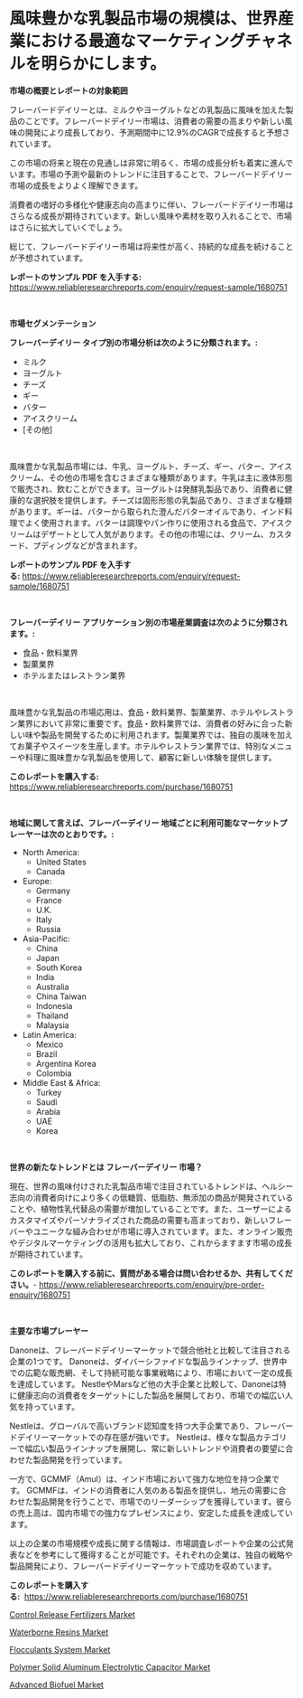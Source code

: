 <p><h1>風味豊かな乳製品市場の規模は、世界産業における最適なマーケティングチャネルを明らかにします。</h1></p><p><strong>市場の概要とレポートの対象範囲</strong></p>
<p><p>フレーバードデイリーとは、ミルクやヨーグルトなどの乳製品に風味を加えた製品のことです。フレーバードデイリー市場は、消費者の需要の高まりや新しい風味の開発により成長しており、予測期間中に12.9%のCAGRで成長すると予想されています。</p><p>この市場の将来と現在の見通しは非常に明るく、市場の成長分析も着実に進んでいます。市場の予測や最新のトレンドに注目することで、フレーバードデイリー市場の成長をよりよく理解できます。</p><p>消費者の嗜好の多様化や健康志向の高まりに伴い、フレーバードデイリー市場はさらなる成長が期待されています。新しい風味や素材を取り入れることで、市場はさらに拡大していくでしょう。</p><p>総じて、フレーバードデイリー市場は将来性が高く、持続的な成長を続けることが予想されています。</p></p>
<p><strong>レポートのサンプル PDF を入手する:</strong> <a href="https://www.reliableresearchreports.com/enquiry/request-sample/1680751">https://www.reliableresearchreports.com/enquiry/request-sample/1680751</a></p>
<p>&nbsp;</p>
<p><strong>市場セグメンテーション</strong></p>
<p><strong>フレーバーデイリー タイプ別の市場分析は次のように分類されます。:</strong></p>
<p><ul><li>ミルク</li><li>ヨーグルト</li><li>チーズ</li><li>ギー</li><li>バター</li><li>アイスクリーム</li><li>[その他]</li></ul></p>
<p>&nbsp;</p>
<p><p>風味豊かな乳製品市場には、牛乳、ヨーグルト、チーズ、ギー、バター、アイスクリーム、その他の市場を含むさまざまな種類があります。牛乳は主に液体形態で販売され、飲むことができます。ヨーグルトは発酵乳製品であり、消費者に健康的な選択肢を提供します。チーズは固形形態の乳製品であり、さまざまな種類があります。ギーは、バターから取られた澄んだバターオイルであり、インド料理でよく使用されます。バターは調理やパン作りに使用される食品で、アイスクリームはデザートとして人気があります。その他の市場には、クリーム、カスタード、プディングなどが含まれます。</p></p>
<p><strong>レポートのサンプル PDF を入手する:</strong>&nbsp;<a href="https://www.reliableresearchreports.com/enquiry/request-sample/1680751">https://www.reliableresearchreports.com/enquiry/request-sample/1680751</a></p>
<p>&nbsp;</p>
<p><strong> フレーバーデイリー アプリケーション別の市場産業調査は次のように分類されます。:</strong></p>
<p><ul><li>食品・飲料業界</li><li>製菓業界</li><li>ホテルまたはレストラン業界</li></ul></p>
<p>&nbsp;</p>
<p><p>風味豊かな乳製品の市場応用は、食品・飲料業界、製菓業界、ホテルやレストラン業界において非常に重要です。食品・飲料業界では、消費者の好みに合った新しい味や製品を開発するために利用されます。製菓業界では、独自の風味を加えてお菓子やスイーツを生産します。ホテルやレストラン業界では、特別なメニューや料理に風味豊かな乳製品を使用して、顧客に新しい体験を提供します。</p></p>
<p><strong>このレポートを購入する:</strong>&nbsp; <a href="https://www.reliableresearchreports.com/purchase/1680751">https://www.reliableresearchreports.com/purchase/1680751</a></p>
<p>&nbsp;</p>
<p><strong>地域に関して言えば、フレーバーデイリー 地域ごとに利用可能なマーケットプレーヤーは次のとおりです。:</strong></p>
<p><ul>
    <li>
        North America:
        <ul>
            <li>United States</li>
            <li>Canada</li>
        </ul>
    </li>
    <li>
        Europe:
        <ul>
            <li>Germany</li>
            <li>France</li>
            <li>U.K.</li>
            <li>Italy</li>
            <li>Russia</li>
        </ul>
    </li>
    <li>
        Asia-Pacific:
        <ul>
            <li>China</li>
            <li>Japan</li>
            <li>South Korea</li>
            <li>India</li>
            <li>Australia</li>
            <li>China Taiwan</li>
            <li>Indonesia</li>
            <li>Thailand</li>
            <li>Malaysia</li>
        </ul>
    </li>
    <li>
        Latin America:
        <ul>
            <li>Mexico</li>
            <li>Brazil</li>
            <li>Argentina Korea</li>
            <li>Colombia</li>
        </ul>
    </li>
    <li>
        Middle East & Africa:
        <ul>
            <li>Turkey</li>
            <li>Saudi</li>
            <li>Arabia</li>
            <li>UAE</li>
            <li>Korea</li>
        </ul>
    </li>
    </ul></p>
<p>&nbsp;</p>
<p><strong>世界の新たなトレンドとは フレーバーデイリー 市場？</strong></p>
<p><p>現在、世界の風味付けされた乳製品市場で注目されているトレンドは、ヘルシー志向の消費者向けにより多くの低糖質、低脂肪、無添加の商品が開発されていることや、植物性乳代替品の需要が増加していることです。また、ユーザーによるカスタマイズやパーソナライズされた商品の需要も高まっており、新しいフレーバーやユニークな組み合わせが市場に導入されています。また、オンライン販売やデジタルマーケティングの活用も拡大しており、これからますます市場の成長が期待されています。</p></p>
<p><strong>このレポートを購入する前に、質問がある場合は問い合わせるか、共有してください。</strong>- <a href="https://www.reliableresearchreports.com/enquiry/pre-order-enquiry/1680751">https://www.reliableresearchreports.com/enquiry/pre-order-enquiry/1680751</a></p>
<p>&nbsp;</p>
<p><strong>主要な市場プレーヤー</strong></p>
<p><p>Danoneは、フレーバードデイリーマーケットで競合他社と比較して注目される企業の1つです。 Danoneは、ダイバーシファイドな製品ラインナップ、世界中での広範な販売網、そして持続可能な事業戦略により、市場において一定の成長を達成しています。 NestleやMarsなど他の大手企業と比較して、Danoneは特に健康志向の消費者をターゲットにした製品を展開しており、市場での幅広い人気を持っています。</p><p>Nestleは、グローバルで高いブランド認知度を持つ大手企業であり、フレーバードデイリーマーケットでの存在感が強いです。 Nestleは、様々な製品カテゴリーで幅広い製品ラインナップを展開し、常に新しいトレンドや消費者の要望に合わせた製品開発を行っています。</p><p>一方で、GCMMF（Amul）は、インド市場において強力な地位を持つ企業です。 GCMMFは、インドの消費者に人気のある製品を提供し、地元の需要に合わせた製品開発を行うことで、市場でのリーダーシップを獲得しています。彼らの売上高は、国内市場での強力なプレゼンスにより、安定した成長を達成しています。</p><p>以上の企業の市場規模や成長に関する情報は、市場調査レポートや企業の公式発表などを参考にして獲得することが可能です。それぞれの企業は、独自の戦略や製品開発により、フレーバードデイリーマーケットで成功を収めています。</p></p>
<p><strong>このレポートを購入する:</strong>&nbsp;&nbsp;<a href="https://www.reliableresearchreports.com/purchase/1680751">https://www.reliableresearchreports.com/purchase/1680751</a></p>
<p><p><a href="https://github.com/joannesouthgate/Market-Research-Report-List-2/blob/main/control-release-fertilizers-market.md">Control Release Fertilizers Market</a></p><p><a href="https://github.com/sofayahoo2023/Market-Research-Report-List-3/blob/main/waterborne-resins-market.md">Waterborne Resins Market</a></p><p><a href="https://cat-emmental-94b.notion.site/Flocculants-System-Market-Size-Market-Share-and-Global-Market-Analysis-Report-2024-2031-76898529198b43d287a2ba70e929e2e3">Flocculants System Market</a></p><p><a href="https://issuu.com/reportprime-2/docs/polymer-solid-aluminum-electrolytic-capacitor-mark">Polymer Solid Aluminum Electrolytic Capacitor Market</a></p><p><a href="https://silk-columnist-571.notion.site/Decoding-the-Advanced-Biofuel-Market-A-Deep-Dive-into-the-Latest-Market-Trends-Market-Segmentation-968960e0566f454f934e2d6bd6906578">Advanced Biofuel Market</a></p></p>